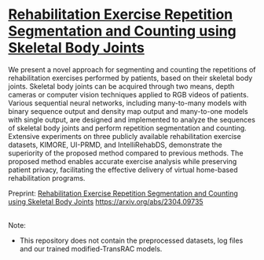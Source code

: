 # [Rehabilitation Exercise Repetition Segmentation and Counting using Skeletal Body Joints]([url](https://arxiv.org/abs/2304.09735))
We present a novel approach for segmenting
and counting the repetitions of rehabilitation exercises performed
by patients, based on their skeletal body joints. Skeletal body
joints can be acquired through two means, depth cameras or
computer vision techniques applied to RGB videos of patients.
Various sequential neural networks, including many-to-many
models with binary sequence output and density map output
and many-to-one models with single output, are designed and
implemented to analyze the sequences of skeletal body joints
and perform repetition segmentation and counting. Extensive
experiments on three publicly available rehabilitation exercise
datasets, KIMORE, UI-PRMD, and IntelliRehabDS, demonstrate
the superiority of the proposed method compared to previous
methods. The proposed method enables accurate exercise analysis
while preserving patient privacy, facilitating the effective delivery
of virtual home-based rehabilitation programs.

Preprint: [Rehabilitation Exercise Repetition Segmentation and Counting using Skeletal Body Joints]([url](https://arxiv.org/abs/2304.09735))
https://arxiv.org/abs/2304.09735


&nbsp;  
Note:  
* This repository does not contain the preprocessed datasets, log files and our trained modified-TransRAC models.
